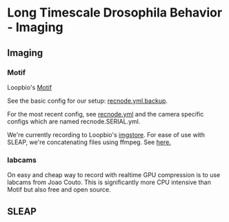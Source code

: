 # Long Timescale Drosophila Behavior - Imaging

## Imaging

### Motif

Loopbio's [Motif](http://loopbio.com/recording/)

See the basic config for our setup: [recnode.yml.backup](recnode.yml.backup).

For the most recent config, see [recnode.yml](recnode.yml) and the camera specific configs which are named recnode.SERIAL.yml.

We're currently recording to Loopbio's [imgstore](https://github.com/loopbio/imgstore). For ease of use with SLEAP, we're concatenating files using ffmpeg. See [here.](https://trac.ffmpeg.org/wiki/Concatenate)

### labcams

On easy and cheap way to record with realtime GPU compression is to use labcams from Joao Couto. This is significantly more CPU intensive than Motif but also free and open source.

## SLEAP
